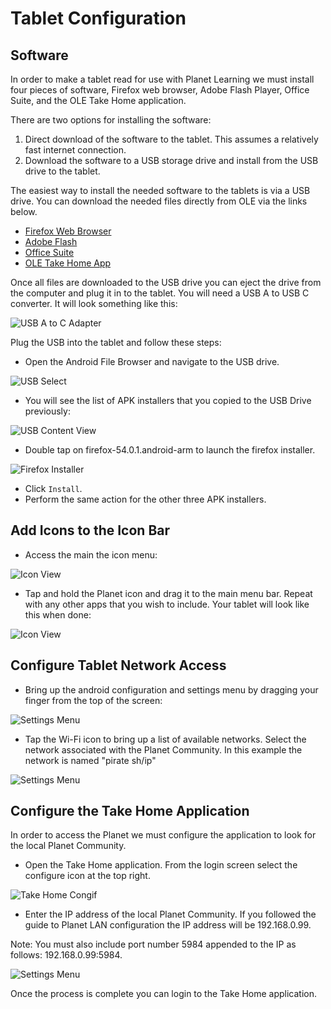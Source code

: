 # Tablet Configuration

## Software

In order to make a tablet read for use with Planet Learning we must install four pieces of software, Firefox web browser, Adobe Flash Player, Office Suite, and the OLE Take Home application. 

There are two options for installing the software:

1. Direct download of the software to the tablet. This assumes a relatively fast internet connection. 
2. Download the software to a USB storage drive and install from the USB drive to the tablet. 

The easiest way to install the needed software to the tablets is via a USB drive. You can download the needed files directly from OLE via the links below.

*  [Firefox Web Browser](http://https://drive.google.com/a/ole.org/file/d/0BwJDzlwGL8kKcmJVOS14WkQ5d28 "Firefox Web Browser")
*  [Adobe Flash](https://drive.google.com/a/ole.org/file/d/0BwJDzlwGL8kKc29Xd0JueFN0TzQ "Adobe Flash")
*  [Office Suite](https://drive.google.com/a/ole.org/file/d/0BwJDzlwGL8kKa2UtTElTSFFTSWc "Office Suite")
*  [OLE Take Home App](https://drive.google.com/a/ole.org/file/d/0BwJDzlwGL8kKZzc4RDlfUTNpanc "OLE Take Hope App")

Once all files are downloaded to the USB drive you can eject the drive from the computer and plug it in to the tablet. You will need a USB A to USB C converter. It will look something like this:

![USB A to C Adapter](images/tg-tablet-usb-a-to-c.png)

Plug the USB into the tablet and follow these steps:

  * Open the Android File Browser and navigate to the USB drive.

![USB Select](images/tg-tablet-usb-select.png)

  * You will see the list of APK installers that you copied to the USB Drive previously:

![USB Content View](images/tg-tablet-usb-content.png)

  * Double tap on firefox-54.0.1.android-arm to launch the firefox installer. 

![Firefox Installer](images/tg-tablet-flash-install.png)

  * Click `Install`.
  * Perform the same action for the other three APK installers.
 
## Add Icons to the Icon Bar

  * Access the main the icon menu:

![Icon View](images/tg-tablet-icon-view.png)

  * Tap and hold the Planet icon and drag it to the main menu bar. Repeat with any other apps that you wish to include. Your tablet will look like this when done:

![Icon View](images/tg-tablet-icon-view-2.png)

## Configure Tablet Network Access

  * Bring up the android configuration and settings menu by dragging your finger from the top of the screen:

![Settings Menu](images/tg-tablet-select-network-1.png)

  * Tap the Wi-Fi icon to bring up a list of available networks. Select the network associated with the Planet Community. In this example the network is named "pirate sh/ip"

![Settings Menu](images/tg-tablet-select-network-2.png)

## Configure the Take Home Application

In order to access the Planet we must configure the application to look for the local Planet Community.

  * Open the Take Home application. From the login screen select the configure icon at the top right.

![Take Home Congif ](images/tg-tablet-takehome-config-1.png)

* Enter the IP address of the local Planet Community. If you followed the guide to Planet LAN configuration the IP address will be 192.168.0.99.

Note: You must also include port number 5984 appended to the IP as follows: 192.168.0.99:5984.

![Settings Menu](images/tg-tablet-takehome-config-2.png)

Once the process is complete you can login to the Take Home application.